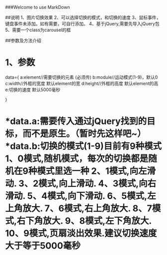 ###Welcome to use MarkDown

##说明
1、图片切换效果
2、可以选择切换的模式，和切换的速度
3、鼠标事件，键盘事件未添加。如有需要，可自行添加。
4、基于jQuery,需要先导入jQuery包
5、需要一个class为carousel的框

##参数及方法介绍

1、参数
=====================================
data={
    a:element//需要切换的元素 (必须传)
    b:module//运动模式(1-9)，默认0
    c:width//外框的宽度  默认element的宽
    d:height//外框的高度  默认element的高
    e:切换的速度 默认5000毫秒
      
      
 }

*data.a:需要传入通过jQuery找到的目标，而不是原生。（暂时先这样吧~）
*data.b:切换的模式(1-9)目前有9种模式
	1、0模式,随机模式，每次的切换都是随机在9种模式里选一种
	2、1模式,向左滑动.
	3、2模式,向上滑动.
	4、3模式,向右滑动.
	5、4模式,向下滑动.
	6、5模式,左上角放大.
	7、6模式,右上角放大.
	8、7模式,右下角放大.
	9、8模式,左下角放大.
	10、9模式,页扇淡出效果.建议切换速度大于等于5000毫秒
=======================================

